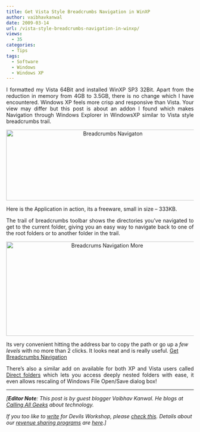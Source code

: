 ```yaml
---
title: Get Vista Style Breadcrumbs Navigation in WinXP
author: vaibhavkanwal
date: 2009-03-14
url: /vista-style-breadcrumbs-navigation-in-winxp/
views:
  - 35
categories:
  - Tips
tags:
  - Software
  - Windows
  - Windows XP
---
```

<p style="text-align: justify;">
  I formatted my Vista 64Bit and installed WinXP SP3 32Bit. Apart from the reduction in memory from 4GB to 3.5GB, there is no change which I have encountered. Windows XP feels more crisp and responsive than Vista. Your view may differ but this post is about an addon I found which makes Navigation through Windows Explorer in WindowsXP similar to Vista style breadcrumbs trail.
</p>

<p style="text-align: center;">
  <img class="size-full wp-image-4777 aligncenter" src="http://cdn.devilsworkshop.org/files/2009/03/breadcrumbs_nav1.png" alt="Breadcrumbs Navigaton" width="557" height="190" />
</p>

<p style="text-align: justify;">
  Here is the Application in action, its a freeware, small in size &#8211; 333KB.
</p>

<p style="text-align: justify;">
  The trail of breadcrumbs toolbar shows the directories you&#8217;ve navigated to get to the current folder, giving you an easy way to navigate back to one of the root folders or to another folder in the trail.
</p>

<p style="text-align: center;">
  <img class="size-full wp-image-4778 aligncenter" src="http://cdn.devilsworkshop.org/files/2009/03/breadcrumbs__nav2.png" alt="Breadcrums Navigation More" width="527" height="253" />
</p>

Its very convenient hitting the address bar to copy the path or go up a *few levels* with no more than 2 clicks. It looks neat and is really useful. <a href="http://minimalist.com/docs/ExplorerBreadcrumbs/" onclick="_gaq.push(['_trackEvent', 'outbound-article', 'http://minimalist.com/docs/ExplorerBreadcrumbs/', 'Get Breadcrumbs Navigation']);" >Get Breadcrumbs Navigation</a>

<p style="text-align: justify;">
  There&#8217;s also a similar add on available for both XP and Vista users called <a href="http://www.callingallgeeks.org/access-nested-folders-quickly-make-openingsaving-files-easier/" onclick="_gaq.push(['_trackEvent', 'outbound-article', 'http://www.callingallgeeks.org/access-nested-folders-quickly-make-openingsaving-files-easier/', 'Direct folders']);" >Direct folders</a> which lets you access deeply nested folders with ease, it even allows rescaling of Windows File Open/Save dialog box!
</p>

* * *

*[**Editor Note**: This post is by guest blogger Vaibhav Kanwal. He blogs at <a href="http://www.callingallgeeks.org/" onclick="_gaq.push(['_trackEvent', 'outbound-article', 'http://www.callingallgeeks.org/', 'Calling All Geeks']);" >Calling All Geeks</a> about technology.*</p> 

*If you too like to [write][1] for Devils Workshop, please [check this][1]. Details about our [revenue sharing programs][1] are [here][1].]*

 [1]: http://devilsworkshop.org/join-dw/

